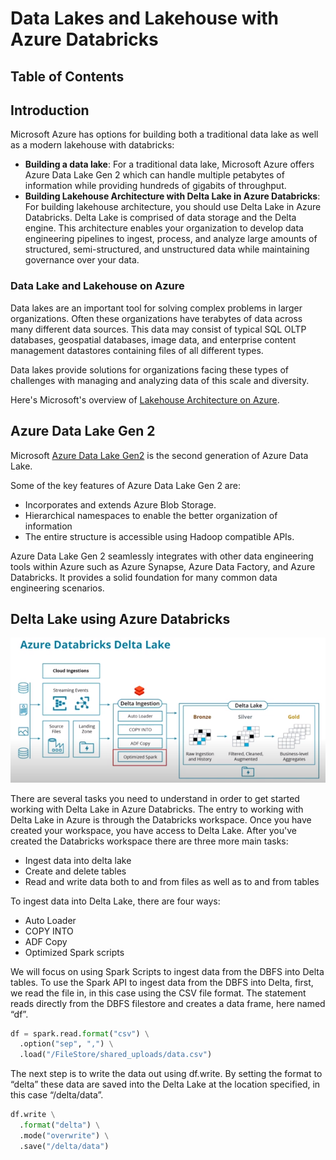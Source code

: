 # Data Lakes and Lakehouse with Azure Databricks

## Table of Contents

## Introduction

Microsoft Azure has options for building both a traditional data lake as well as a modern lakehouse with databricks:
- **Building a data lake**: For a traditional data lake, Microsoft Azure offers Azure Data Lake Gen 2 which can handle 
multiple petabytes of information while providing hundreds of gigabits of throughput.
- **Building Lakehouse Architecture with Delta Lake in Azure Databricks**: For building lakehouse architecture, you 
should use Delta Lake in Azure Databricks. Delta Lake is comprised of data storage and the Delta engine. This 
architecture enables your organization to develop data engineering pipelines to ingest, process, and analyze large 
amounts of structured, semi-structured, and unstructured data while maintaining governance over your data.

### Data Lake and Lakehouse on Azure
Data lakes are an important tool for solving complex problems in larger organizations. Often these organizations have 
terabytes of data across many different data sources. This data may consist of typical SQL OLTP databases, geospatial 
databases, image data, and enterprise content management datastores containing files of all different types.

Data lakes provide solutions for organizations facing these types of challenges with managing and analyzing data of this 
scale and diversity.

Here's Microsoft's overview of [Lakehouse Architecture on Azure](https://techcommunity.microsoft.com/t5/analytics-on-azure-blog/simplify-your-lakehouse-architecture-with-azure-databricks-delta/ba-p/2027272).

## Azure Data Lake Gen 2

Microsoft [Azure Data Lake Gen2](https://docs.microsoft.com/en-us/azure/storage/blobs/data-lake-storage-introduction) is 
the second generation of Azure Data Lake.

Some of the key features of Azure Data Lake Gen 2 are:
- Incorporates and extends Azure Blob Storage.
- Hierarchical namespaces to enable the better organization of information
- The entire structure is accessible using Hadoop compatible APIs.

Azure Data Lake Gen 2 seamlessly integrates with other data engineering tools within Azure such as Azure Synapse, Azure 
Data Factory, and Azure Databricks. It provides a solid foundation for many common data engineering scenarios.

## Delta Lake using Azure Databricks

<img src="0-images/chap5/delta_lake.png" alt="delta_lake.png" width="650"/>

There are several tasks you need to understand in order to get started working with Delta Lake in Azure Databricks.
The entry to working with Delta Lake in Azure is through the Databricks workspace. Once you have created your workspace, 
you have access to Delta Lake. After you've created the Databricks workspace there are three more main tasks:
- Ingest data into delta lake
- Create and delete tables
- Read and write data both to and from files as well as to and from tables

To ingest data into Delta Lake, there are four ways:
- Auto Loader
- COPY INTO
- ADF Copy
- Optimized Spark scripts

We will focus on using Spark Scripts to ingest data from the DBFS into Delta tables. To use the Spark API to ingest data 
from the DBFS into Delta, first, we read the file in, in this case using the CSV file format. The statement reads 
directly from the DBFS filestore and creates a data frame, here named “df”.
```python
df = spark.read.format("csv") \
  .option("sep", ",") \
  .load("/FileStore/shared_uploads/data.csv") 
```
The next step is to write the data out using df.write. By setting the format to “delta” these data are saved into the 
Delta Lake at the location specified, in this case “/delta/data”.
```python
df.write \
  .format("delta") \
  .mode("overwrite") \
  .save("/delta/data")
```